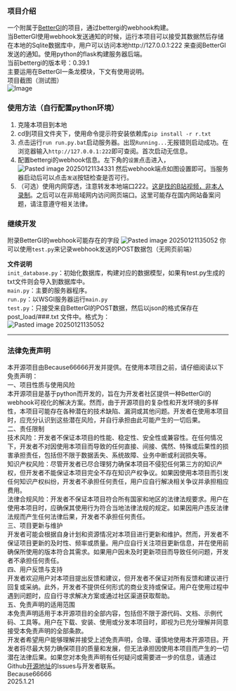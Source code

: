 ### 项目介绍
一个附属于[BetterGI](https://github.com/babalae/better-genshin-impact)的项目，通过bettergi的webhook构建。<br>
当BetterGI使用webhook发送通知的时候，运行本项目可以接受其数据然后存储在本地的Sqlite数据库中，用户可以访问本地http://127.0.0.1:222 来查阅BetterGI发送的通知。使用python的flask构建服务器后端。<br>
当前bettergi的版本号：0.39.1<br>
主要运用在BetterGI一条龙模块，下文有使用说明。<br>
项目截图（测试图）<br>
![Image](https://github.com/user-attachments/assets/e30151fa-f892-4d9e-b1a9-a26fec6c551b)<br>
### 使用方法（自行配置python环境）
1. 克隆本项目到本地
2. cd到项目文件夹下，使用命令提示符安装依赖库`pip install -r r.txt`
3. 点击运行`run run.py.bat`启动服务器。出现`Running...`无报错则启动成功。在浏览器输入`http://127.0.0.1:222`即可查阅。首次启动无信息。
5. 配置bettergi的webhook信息。左下角的`设置`点击进入，![Pasted image 20250121134331](https://github.com/user-attachments/assets/317470d0-94cb-4a93-af3b-c3896e59bfe3)
然后webhook端点如图设置即可。当服务器启动后可以点击`发送`按钮检查是否可行。
6. （可选）使用内网穿透，注意转发本地端口222。[这是找的B站视频，非本人录制](https://www.bilibili.com/video/BV1KF411m7Z7/?spm_id_from=333.337.search-card.all.click&vd_source=004597280d6ce19b6ca61309962cf7d9)。之后可以在非局域网内访问网页端口。这里可能存在国内网站备案问题，请注意遵守相关法律。
### 继续开发
附录BetterGI的webhook可能存在的字段
![Pasted image 20250121135052](https://github.com/user-attachments/assets/13570b41-8da5-4c4e-8c4e-14355c5d75ac)
你可以使用`test.py`来记录webhook发送的POST数据包（无网页前端）<br>

**文件说明**<br>
`init_database.py`：初始化数据库，构建对应的数据模型，如果有test.py生成的txt文件则会导入到数据库中。<br>
`main.py`：主要的服务器程序。<br>
`run.py`：以WSGI服务器运行`main.py`<br>
`test.py`：只接受来自BetterGI的POST数据，然后以json的格式保存在post_load/###.txt 文件中。格式为：<br>
![Pasted image 20250121135052](https://github.com/user-attachments/assets/13570b41-8da5-4c4e-8c4e-14355c5d75ac)

---

### 法律免责声明

本开源项目由Because66666开发并提供。在使用本项目之前，请仔细阅读以下免责声明：<br>
一、项目性质与使用风险<br>
本开源项目是基于python而开发的，旨在为开发者社区提供一种BetterGI的webhook可视化的解决方案。然而，由于开源项目的复杂性和开发环境的多样性，本项目可能存在各种潜在的技术缺陷、漏洞或其他问题。开发者在使用本项目时，应充分认识到这些潜在风险，并自行承担由此可能产生的一切后果。<br>
二、责任限制<br>
技术风险：开发者不保证本项目的性能、稳定性、安全性或兼容性。在任何情况下，开发者不对因使用本项目而导致的任何直接、间接、偶然、特殊或后果性的损害承担责任，包括但不限于数据丢失、系统故障、业务中断或利润损失等。<br>
知识产权风险：尽管开发者已尽合理努力确保本项目不侵犯任何第三方的知识产权，但开发者不能保证本项目完全不存在知识产权争议。如果因使用本项目而引发任何知识产权纠纷，开发者不承担任何责任，用户应自行解决相关争议并承担相应费用。<br>
法律合规风险：开发者不保证本项目符合所有国家和地区的法律法规要求。用户在使用本项目时，应确保其使用行为符合当地法律法规的规定。如果因用户违反法律法规而产生任何法律后果，开发者不承担任何责任。<br>
三、项目更新与维护<br>
开发者可能会根据自身计划和资源情况对本项目进行更新和维护。然而，开发者不保证项目更新的及时性、频率或质量。用户应自行关注项目更新信息，并在使用前确保所使用的版本符合其需求。如果用户因未及时更新项目而导致任何问题，开发者不承担任何责任。<br>
四、用户反馈与支持<br>
开发者欢迎用户对本项目提出反馈和建议，但开发者不保证对所有反馈和建议进行回复或采纳。此外，开发者不提供任何形式的商业支持或保证。用户在使用过程中遇到问题时，应自行寻求解决方案或通过社区渠道获取帮助。<br>
五、免责声明的适用范围<br>
本免责声明适用于本开源项目的全部内容，包括但不限于源代码、文档、示例代码、工具等。用户在下载、安装、使用或分发本项目时，即视为已充分理解并同意接受本免责声明的全部条款。<br>
开发者希望用户能够理解并接受上述免责声明，合理、谨慎地使用本开源项目。开发者将尽最大努力确保项目的质量和发展，但无法承担因使用本项目而产生的一切潜在法律后果。如果您对本免责声明有任何疑问或需要进一步的信息，请通过Github[开源地址](https://github.com/Because66666/better_gi_miniweb)的Issues与开发者联系。<br>
Because66666<br>
2025.1.21<br>
